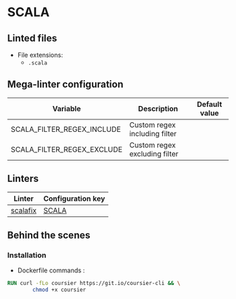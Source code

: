 <!-- markdownlint-disable MD003 MD020 MD033 MD041 -->
<!-- Generated by .automation/build.py, please do not update manually -->
# SCALA

## Linted files

- File extensions:
  - `.scala`

## Mega-linter configuration

| Variable | Description | Default value |
| ----------------- | -------------- | -------------- |
| SCALA_FILTER_REGEX_INCLUDE | Custom regex including filter |  |
| SCALA_FILTER_REGEX_EXCLUDE | Custom regex excluding filter |  |

## Linters

| Linter | Configuration key |
| ------ | ----------------- |
| [scalafix](scala_scalafix.md) | [SCALA](scala_scalafix.md) |

## Behind the scenes

### Installation

- Dockerfile commands :
```dockerfile
RUN curl -fLo coursier https://git.io/coursier-cli && \
        chmod +x coursier

```

